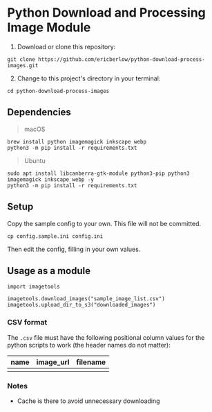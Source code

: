 # Python Download and Processing Image Module
1. Download or clone this repository: 
```
git clone https://github.com/ericberlow/python-download-process-images.git
```
2. Change to this project's directory in your terminal: 
```
cd python-download-process-images
```

## Dependencies
> macOS
```
brew install python imagemagick inkscape webp
python3 -m pip install -r requirements.txt
```
> Ubuntu
```
sudo apt install libcanberra-gtk-module python3-pip python3 imagemagick inkscape webp -y
python3 -m pip install -r requirements.txt
```

## Setup
Copy the sample config to your own. This file will not be committed.
```
cp config.sample.ini config.ini
```
Then edit the config, filling in your own values.

## Usage as a module
```
import imagetools

imagetools.download_images("sample_image_list.csv")
imagetools.upload_dir_to_s3("downloaded_images")
```
### CSV format
The `.csv` file must have the following positional column values for the python scripts to work  (the header names do not matter):

| name | image_url | filename |
|------|-----------|----------|
|      |           |          |

### Notes
- Cache is there to avoid unnecessary downloading


